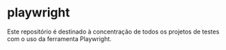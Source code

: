 # playwright
Este repositório é destinado à concentração de todos os projetos de testes com o uso da ferramenta Playwright.
